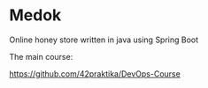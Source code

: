 # Medok

Online honey store written in java using Spring Boot

The main course: 

https://github.com/42praktika/DevOps-Course
